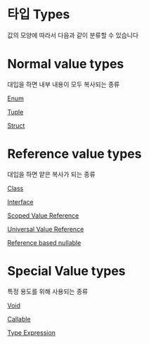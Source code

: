 # 타입 Types

값의 모양에 따라서 다음과 같이 분류할 수 있습니다

# Normal value types

대입을 하면 내부 내용이 모두 복사되는 종류

[Enum](%E1%84%90%E1%85%A1%E1%84%8B%E1%85%B5%E1%86%B8%20Types%20f2bc5d2a93674a69a85c12fd80bfdda8/Enum%20124a83d8e1754636a9e7bae3270c17c0.md)

[Tuple](%E1%84%90%E1%85%A1%E1%84%8B%E1%85%B5%E1%86%B8%20Types%20f2bc5d2a93674a69a85c12fd80bfdda8/Tuple%20e96ffe590bd440de892ce3b415e3ec17.md)

[Struct](%E1%84%90%E1%85%A1%E1%84%8B%E1%85%B5%E1%86%B8%20Types%20f2bc5d2a93674a69a85c12fd80bfdda8/Struct%20efacca44dd0847be95e6a931cff371e7.md)

# Reference value types

대입을 하면 얕은 복사가 되는 종류

[Class](%E1%84%90%E1%85%A1%E1%84%8B%E1%85%B5%E1%86%B8%20Types%20f2bc5d2a93674a69a85c12fd80bfdda8/Class%20d5b816e4c13f44848c2a0df258880afd.md)

[Interface](%E1%84%90%E1%85%A1%E1%84%8B%E1%85%B5%E1%86%B8%20Types%20f2bc5d2a93674a69a85c12fd80bfdda8/Interface%20fe96fbbb66db41608731f6513d78c9aa.md)

[Scoped Value Reference](%E1%84%90%E1%85%A1%E1%84%8B%E1%85%B5%E1%86%B8%20Types%20f2bc5d2a93674a69a85c12fd80bfdda8/Scoped%20Value%20Reference%2068c22ac2afbd4c4e8f0b67876eba1159.md)

[Universal Value Reference](%E1%84%90%E1%85%A1%E1%84%8B%E1%85%B5%E1%86%B8%20Types%20f2bc5d2a93674a69a85c12fd80bfdda8/Universal%20Value%20Reference%2016eea85498f84d7cb02ef484faebbd2f.md)

[Reference based nullable](%E1%84%90%E1%85%A1%E1%84%8B%E1%85%B5%E1%86%B8%20Types%20f2bc5d2a93674a69a85c12fd80bfdda8/Reference%20based%20nullable%20390fb3e8f6234a518aea3e9c3218597f.md)

# Special Value types

특정 용도를 위해 사용되는 종류

[Void](%E1%84%90%E1%85%A1%E1%84%8B%E1%85%B5%E1%86%B8%20Types%20f2bc5d2a93674a69a85c12fd80bfdda8/Void%20e330970200c54a4b8345e954d95ac8f7.md)

[Callable](%E1%84%90%E1%85%A1%E1%84%8B%E1%85%B5%E1%86%B8%20Types%20f2bc5d2a93674a69a85c12fd80bfdda8/Callable%2056766861839144b586e6df85299792d1.md)

[Type Expression](%E1%84%90%E1%85%A1%E1%84%8B%E1%85%B5%E1%86%B8%20Types%20f2bc5d2a93674a69a85c12fd80bfdda8/Type%20Expression%207ca035b73f39461998a794f91881cc95.md)